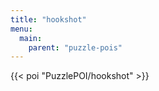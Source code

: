 ```yaml
---
title: "hookshot"
menu:
  main:
    parent: "puzzle-pois"
---
```


{{< poi "PuzzlePOI/hookshot" >}}
